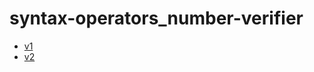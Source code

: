 # syntax-operators_number-verifier

- [v1](https://github.com/o-Patrick/js-dio/tree/main/syntax-operators_number-verifier/v1)
- [v2](https://github.com/o-Patrick/js-dio/tree/main/syntax-operators_number-verifier/v2)